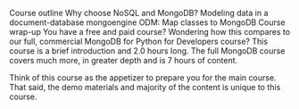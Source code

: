 Course outline
Why choose NoSQL and MongoDB?
Modeling data in a document-database
mongoengine ODM: Map classes to MongoDB
Course wrap-up
You have a free and paid course?
Wondering how this compares to our full, commercial MongoDB for Python for Developers course? This course is a brief introduction and 2.0 hours long. The full MongoDB course covers much more, in greater depth and is 7 hours of content.

Think of this course as the appetizer to prepare you for the main course. That said, the demo materials and majority of the content is unique to this course.